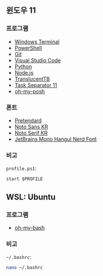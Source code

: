 ## 윈도우 11
### 프로그램

- [Windows Terminal](https://learn.microsoft.com/ko-kr/windows/terminal/install)
- [PowerShell](https://learn.microsoft.com/ko-kr/powershell/scripting/install/installing-powershell-on-windows?view=powershell-7.5)
- [Git](https://git-scm.com/)
- [Visual Studio Code](https://code.visualstudio.com/)
- [Python](https://www.python.org/downloads/)
- [Node.js](https://nodejs.org/ko)
- [TranslucentTB](https://apps.microsoft.com/detail/9pf4kz2vn4w9?hl=en-US&gl=US)
- [Task Separator 11](https://github.com/DrummerSi/TaskSeparator11)
- [oh-my-posh](https://ohmyposh.dev/docs/installation/windows)

### 폰트

- [Pretendard](https://cactus.tistory.com/306)
- [Noto Sans KR](https://fonts.google.com/noto/specimen/Noto+Sans+KR)
- [Noto Serif KR](https://fonts.google.com/noto/specimen/Noto+Serif+KR)
- [JetBrains Mono Hangul Nerd Font](https://github.com/Jhyub/JetBrainsMonoHangul)

### 비고

`profile.ps1`:
```pwsh
start $PROFILE
```
## WSL: Ubuntu

### 프로그램

- [oh-my-bash](https://github.com/ohmybash/oh-my-bash)

### 비고

`~/.bashrc`:
```bash
nano ~/.bashrc
```
